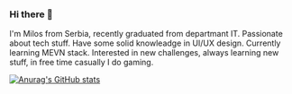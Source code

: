 ### Hi there 👋

I'm Milos from Serbia, recently graduated from departmant IT. Passionate about tech stuff.
Have some solid knowleadge in UI/UX design. Currently learning MEVN stack. Interested in new challenges, always learning new stuff, in free time casually I do gaming. 

[![Anurag's GitHub stats](https://github-readme-stats.vercel.app/api?username=mk0vacev1c)](https://github.com/anuraghazra/github-readme-stats)

